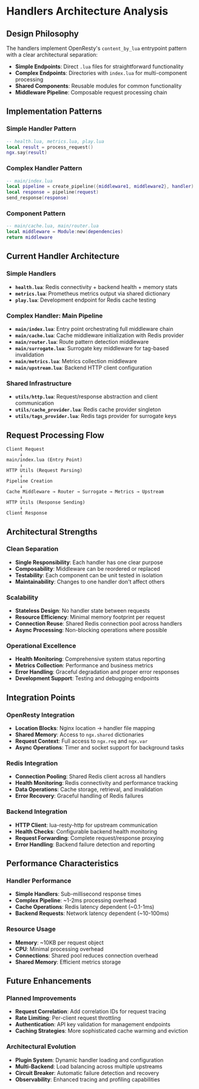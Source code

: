 # Handlers Architecture Analysis

## Design Philosophy

The handlers implement OpenResty's `content_by_lua` entrypoint pattern with a clear architectural separation:

- **Simple Endpoints**: Direct `.lua` files for straightforward functionality
- **Complex Endpoints**: Directories with `index.lua` for multi-component processing
- **Shared Components**: Reusable modules for common functionality
- **Middleware Pipeline**: Composable request processing chain

## Implementation Patterns

### Simple Handler Pattern
```lua
-- health.lua, metrics.lua, play.lua
local result = process_request()
ngx.say(result)
```

### Complex Handler Pattern
```lua
-- main/index.lua
local pipeline = create_pipeline({middleware1, middleware2}, handler)
local response = pipeline(request)
send_response(response)
```

### Component Pattern
```lua
-- main/cache.lua, main/router.lua
local middleware = Module:new(dependencies)
return middleware
```

## Current Handler Architecture

### Simple Handlers
- **`health.lua`**: Redis connectivity + backend health + memory stats
- **`metrics.lua`**: Prometheus metrics output via shared dictionary
- **`play.lua`**: Development endpoint for Redis cache testing

### Complex Handler: Main Pipeline
- **`main/index.lua`**: Entry point orchestrating full middleware chain
- **`main/cache.lua`**: Cache middleware initialization with Redis provider
- **`main/router.lua`**: Route pattern detection middleware
- **`main/surrogate.lua`**: Surrogate key middleware for tag-based invalidation
- **`main/metrics.lua`**: Metrics collection middleware
- **`main/upstream.lua`**: Backend HTTP client configuration

### Shared Infrastructure
- **`utils/http.lua`**: Request/response abstraction and client communication
- **`utils/cache_provider.lua`**: Redis cache provider singleton
- **`utils/tags_provider.lua`**: Redis tags provider for surrogate keys

## Request Processing Flow

```
Client Request
     ↓
main/index.lua (Entry Point)
     ↓
HTTP Utils (Request Parsing)
     ↓
Pipeline Creation
     ↓
Cache Middleware → Router → Surrogate → Metrics → Upstream
     ↓
HTTP Utils (Response Sending)
     ↓
Client Response
```

## Architectural Strengths

### Clean Separation
- **Single Responsibility**: Each handler has one clear purpose
- **Composability**: Middleware can be reordered or replaced
- **Testability**: Each component can be unit tested in isolation
- **Maintainability**: Changes to one handler don't affect others

### Scalability
- **Stateless Design**: No handler state between requests
- **Resource Efficiency**: Minimal memory footprint per request
- **Connection Reuse**: Shared Redis connection pool across handlers
- **Async Processing**: Non-blocking operations where possible

### Operational Excellence
- **Health Monitoring**: Comprehensive system status reporting
- **Metrics Collection**: Performance and business metrics
- **Error Handling**: Graceful degradation and proper error responses
- **Development Support**: Testing and debugging endpoints

## Integration Points

### OpenResty Integration
- **Location Blocks**: Nginx location → handler file mapping
- **Shared Memory**: Access to `ngx.shared` dictionaries
- **Request Context**: Full access to `ngx.req` and `ngx.var`
- **Async Operations**: Timer and socket support for background tasks

### Redis Integration
- **Connection Pooling**: Shared Redis client across all handlers
- **Health Monitoring**: Redis connectivity and performance tracking
- **Data Operations**: Cache storage, retrieval, and invalidation
- **Error Recovery**: Graceful handling of Redis failures

### Backend Integration
- **HTTP Client**: lua-resty-http for upstream communication
- **Health Checks**: Configurable backend health monitoring
- **Request Forwarding**: Complete request/response proxying
- **Error Handling**: Backend failure detection and reporting

## Performance Characteristics

### Handler Performance
- **Simple Handlers**: Sub-millisecond response times
- **Complex Pipeline**: ~1-2ms processing overhead
- **Cache Operations**: Redis latency dependent (~0.1-1ms)
- **Backend Requests**: Network latency dependent (~10-100ms)

### Resource Usage
- **Memory**: ~10KB per request object
- **CPU**: Minimal processing overhead
- **Connections**: Shared pool reduces connection overhead
- **Shared Memory**: Efficient metrics storage

## Future Enhancements

### Planned Improvements
- **Request Correlation**: Add correlation IDs for request tracing
- **Rate Limiting**: Per-client request throttling
- **Authentication**: API key validation for management endpoints
- **Caching Strategies**: More sophisticated cache warming and eviction

### Architectural Evolution
- **Plugin System**: Dynamic handler loading and configuration
- **Multi-Backend**: Load balancing across multiple upstreams
- **Circuit Breaker**: Automatic failure detection and recovery
- **Observability**: Enhanced tracing and profiling capabilities